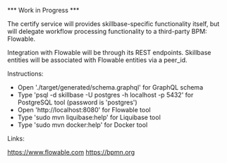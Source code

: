 *** Work in Progress ***

The certify service will provides skillbase-specific functionality itself, but will delegate workflow processing functionality to a third-party BPM: Flowable.

Integration with Flowable will be through its REST endpoints. Skillbase entities will be associated with Flowable entities via a peer_id.

Instructions:

* Open './target/generated/schema.graphql' for GraphQL schema
* Type 'psql -d skillbase -U postgres -h localhost -p 5432' for PostgreSQL tool (password is 'postgres')
* Open 'http://localhost:8080' for Flowable tool
* Type 'sudo mvn liquibase:help' for Liquibase tool
* Type 'sudo mvn docker:help' for Docker tool

Links:

https://www.flowable.com
https://bpmn.org

